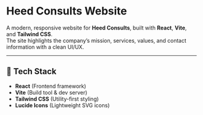 # Heed Consults Website

A modern, responsive website for **Heed Consults**, built with **React**, **Vite**, and **Tailwind CSS**.  
The site highlights the company’s mission, services, values, and contact information with a clean UI/UX.

---

## 🚀 Tech Stack

- **React** (Frontend framework)
- **Vite** (Build tool & dev server)
- **Tailwind CSS** (Utility-first styling)
- **Lucide Icons** (Lightweight SVG icons)
